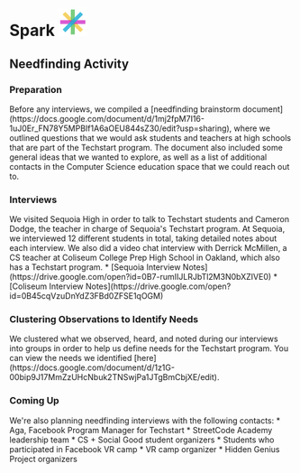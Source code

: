 <div><h1> Spark <img src="Logo.png" height="50"></h1></div>
<h2>Needfinding Activity</h2>
<h3>Preparation</h3>
Before any interviews, we compiled a [needfinding brainstorm document](https://docs.google.com/document/d/1mj2fpM7I16-1uJ0Er_FN78Y5MPBIf1A6aOEU844sZ30/edit?usp=sharing), where we outlined questions that we would ask students and teachers at high schools that are part of the Techstart program. The document also included some general ideas that we wanted to explore, as well as a list of additional contacts in the Computer Science education space that we could reach out to. 
<h3>Interviews</h3>
We visited Sequoia High in order to talk to Techstart students and Cameron Dodge, the teacher in charge of Sequoia's Techstart program. At Sequoia, we interviewed 12 different students in total, taking detailed notes about each interview. We also did a video chat interview with Derrick McMillen, a CS teacher at Coliseum College Prep High School in Oakland, which also has a Techstart program.
* [Sequoia Interview Notes](https://drive.google.com/open?id=0B7-rumIIJLRJbTl2M3N0bXZIVE0)
* [Coliseum Interview Notes](https://drive.google.com/open?id=0B45cqVzuDnYdZ3FBd0ZFSE1qOGM)
<h3>Clustering Observations to Identify Needs</h3>
We clustered what we observed, heard, and noted during our interviews into groups in order to help us define needs for the Techstart program. You can view the needs we identified [here](https://docs.google.com/document/d/1z1G-00bip9J17MmZzUHcNbuk2TNSwjPa1JTgBmCbjXE/edit).
<h3>Coming Up</h3>
We're also planning needfinding interviews with the following contacts:
* Aga, Facebook Program Manager for Techstart
* StreetCode Academy leadership team
* CS + Social Good student organizers
* Students who participated in Facebook VR camp
* VR camp organizer
* Hidden Genius Project organizers
 
